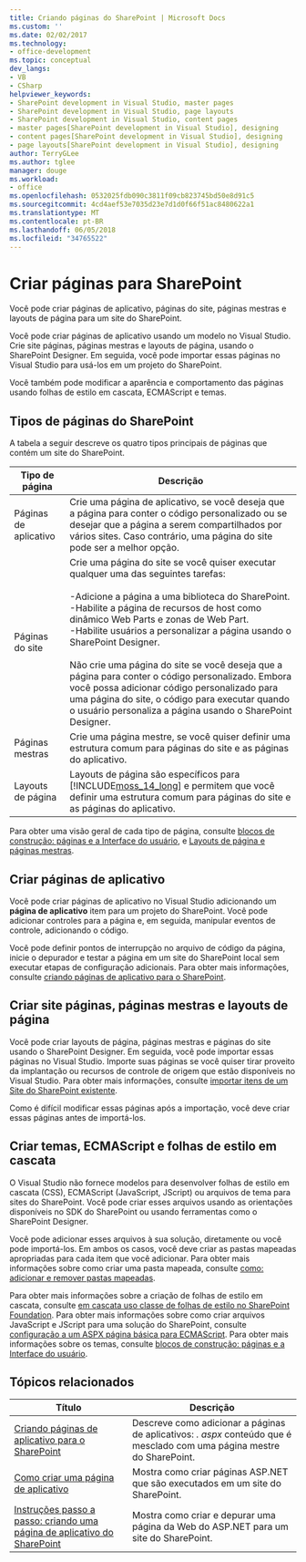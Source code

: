 ```yaml
---
title: Criando páginas do SharePoint | Microsoft Docs
ms.custom: ''
ms.date: 02/02/2017
ms.technology:
- office-development
ms.topic: conceptual
dev_langs:
- VB
- CSharp
helpviewer_keywords:
- SharePoint development in Visual Studio, master pages
- SharePoint development in Visual Studio, page layouts
- SharePoint development in Visual Studio, content pages
- master pages[SharePoint development in Visual Studio], designing
- content pages[SharePoint development in Visual Studio], designing
- page layouts[SharePoint development in Visual Studio], designing
author: TerryGLee
ms.author: tglee
manager: douge
ms.workload:
- office
ms.openlocfilehash: 0532025fdb090c3811f09cb823745bd50e8d91c5
ms.sourcegitcommit: 4cd4aef53e7035d23e7d1d0f66f51ac8480622a1
ms.translationtype: MT
ms.contentlocale: pt-BR
ms.lasthandoff: 06/05/2018
ms.locfileid: "34765522"
---
```

# <a name="create-pages-for-sharepoint"></a>Criar páginas para SharePoint
  Você pode criar páginas de aplicativo, páginas do site, páginas mestras e layouts de página para um site do SharePoint.  
  
 Você pode criar páginas de aplicativo usando um modelo no Visual Studio. Crie site páginas, páginas mestras e layouts de página, usando o SharePoint Designer. Em seguida, você pode importar essas páginas no Visual Studio para usá-los em um projeto do SharePoint.  
  
 Você também pode modificar a aparência e comportamento das páginas usando folhas de estilo em cascata, ECMAScript e temas.  
  
## <a name="types-of-sharepoint-pages"></a>Tipos de páginas do SharePoint
 A tabela a seguir descreve os quatro tipos principais de páginas que contém um site do SharePoint.  
  
|Tipo de página|Descrição|  
|---------------|-----------------|  
|Páginas de aplicativo|Crie uma página de aplicativo, se você deseja que a página para conter o código personalizado ou se desejar que a página a serem compartilhados por vários sites. Caso contrário, uma página do site pode ser a melhor opção.|  
|Páginas do site|Crie uma página do site se você quiser executar qualquer uma das seguintes tarefas:<br /><br /> -Adicione a página a uma biblioteca do SharePoint.<br />-Habilite a página de recursos de host como dinâmico Web Parts e zonas de Web Part.<br />-Habilite usuários a personalizar a página usando o SharePoint Designer.<br /><br /> Não crie uma página do site se você deseja que a página para conter o código personalizado. Embora você possa adicionar código personalizado para uma página do site, o código para executar quando o usuário personaliza a página usando o SharePoint Designer.|  
|Páginas mestras|Crie uma página mestre, se você quiser definir uma estrutura comum para páginas do site e as páginas do aplicativo.|  
|Layouts de página|Layouts de página são específicos para [!INCLUDE[moss_14_long](../sharepoint/includes/moss-14-long-md.md)] e permitem que você definir uma estrutura comum para páginas do site e as páginas do aplicativo.|  
  
 Para obter uma visão geral de cada tipo de página, consulte [blocos de construção: páginas e a Interface do usuário](http://go.microsoft.com/fwlink/?LinkID=182095), e [Layouts de página e páginas mestras](http://go.microsoft.com/fwlink/?LinkID=182096).  
  
## <a name="create-application-pages"></a>Criar páginas de aplicativo
 Você pode criar páginas de aplicativo no Visual Studio adicionando um **página de aplicativo** item para um projeto do SharePoint. Você pode adicionar controles para a página e, em seguida, manipular eventos de controle, adicionando o código.  
  
 Você pode definir pontos de interrupção no arquivo de código da página, inicie o depurador e testar a página em um site do SharePoint local sem executar etapas de configuração adicionais. Para obter mais informações, consulte [criando páginas de aplicativo para o SharePoint](../sharepoint/creating-application-pages-for-sharepoint.md).  
  
## <a name="create-site-pages-master-pages-and-page-layouts"></a>Criar site páginas, páginas mestras e layouts de página
 Você pode criar layouts de página, páginas mestras e páginas do site usando o SharePoint Designer. Em seguida, você pode importar essas páginas no Visual Studio. Importe suas páginas se você quiser tirar proveito da implantação ou recursos de controle de origem que estão disponíveis no Visual Studio. Para obter mais informações, consulte [importar itens de um Site do SharePoint existente](../sharepoint/importing-items-from-an-existing-sharepoint-site.md).  
  
 Como é difícil modificar essas páginas após a importação, você deve criar essas páginas antes de importá-los.  
  
## <a name="create-cascading-style-sheets-ecmascript-and-themes"></a>Criar temas, ECMAScript e folhas de estilo em cascata
 O Visual Studio não fornece modelos para desenvolver folhas de estilo em cascata (CSS), ECMAScript (JavaScript, JScript) ou arquivos de tema para sites do SharePoint. Você pode criar esses arquivos usando as orientações disponíveis no SDK do SharePoint ou usando ferramentas como o SharePoint Designer.  
  
 Você pode adicionar esses arquivos à sua solução, diretamente ou você pode importá-los. Em ambos os casos, você deve criar as pastas mapeadas apropriadas para cada item que você adicionar. Para obter mais informações sobre como criar uma pasta mapeada, consulte [como: adicionar e remover pastas mapeadas](../sharepoint/how-to-add-and-remove-mapped-folders.md).  
  
 Para obter mais informações sobre a criação de folhas de estilo em cascata, consulte [em cascata uso classe de folhas de estilo no SharePoint Foundation](http://go.microsoft.com/fwlink/?LinkID=182098). Para obter mais informações sobre como criar arquivos JavaScript e JScript para uma solução do SharePoint, consulte [configuração a um ASPX página básica para ECMAScript](http://go.microsoft.com/fwlink/?LinkID=182099). Para obter mais informações sobre os temas, consulte [blocos de construção: páginas e a Interface do usuário](http://go.microsoft.com/fwlink/?LinkID=182095).  
  
## <a name="related-topics"></a>Tópicos relacionados
  
|Título|Descrição|  
|-----------|-----------------|  
|[Criando páginas de aplicativo para o SharePoint](../sharepoint/creating-application-pages-for-sharepoint.md)|Descreve como adicionar a páginas de aplicativos: *. aspx* conteúdo que é mesclado com uma página mestre do SharePoint.|  
|[Como criar uma página de aplicativo](../sharepoint/how-to-create-an-application-page.md)|Mostra como criar páginas ASP.NET que são executados em um site do SharePoint.|  
|[Instruções passo a passo: criando uma página de aplicativo do SharePoint](../sharepoint/walkthrough-creating-a-sharepoint-application-page.md)|Mostra como criar e depurar uma página da Web do ASP.NET para um site do SharePoint.|  
  